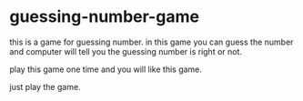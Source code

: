 # guessing-number-game
this is a game for guessing number.  in this game you can guess the number and computer will tell you the guessing number is right or not.

play this game one time and you will like this game.

just play the game.
